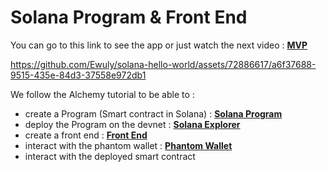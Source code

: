 # Solana Program & Front End

You can go to this link to see the app or just watch the next video : [**MVP**](https://solana-hello-world-2duc.vercel.app/)


https://github.com/Ewuly/solana-hello-world/assets/72886617/a6f37688-9515-435e-84d3-37558e972db1


We follow the Alchemy tutorial to be able to :  
- create a Program (Smart contract in Solana) : [**Solana Program**](https://github.com/Ewuly/solana-hello-world/blob/main/programs/solana-hello-world/src/lib.rs)
- deploy the Program on the devnet : [**Solana Explorer**](https://explorer.solana.com/address/Ecr5UgGyJTnKraLRPYBXrK9RD7DfoVDYfSioVksnnfjA?cluster=devnet)
- create a front end : [**Front End**](https://github.com/Ewuly/solana-hello-world/blob/main/app/pages/index.tsx)
- interact with the phantom wallet : [**Phantom Wallet**](https://github.com/Ewuly/solana-hello-world/blob/main/app/pages/_app.tsx)
- interact with the deployed smart contract 
